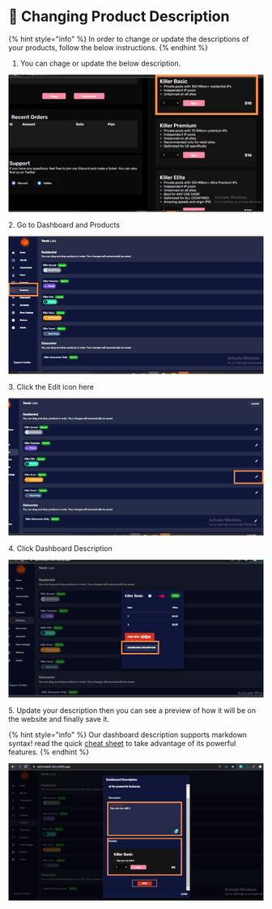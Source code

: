 # 📜 Changing Product Description

{% hint style="info" %}
In order to change or update the descriptions of your products, follow the below instructions.&#x20;
{% endhint %}

1. You can chage or update the below description.&#x20;

![](<../.gitbook/assets/1 (90).png>)

2\. Go to Dashboard and Products

![](<../.gitbook/assets/1 (91).png>)

3\. Click the Edit icon here

![](<../.gitbook/assets/1 (92).png>)

4\. Click Dashboard Description&#x20;

![](<../.gitbook/assets/1 (94).png>)

5\. Update your description then you can see a  preview of how it will be on the website and finally save it.&#x20;

{% hint style="info" %}
Our dashboard description supports markdown syntax! read the quick [cheat sheet](https://www.markdownguide.org/cheat-sheet/) to take advantage of its powerful features.
{% endhint %}

![](<../.gitbook/assets/1 (95).png>)
